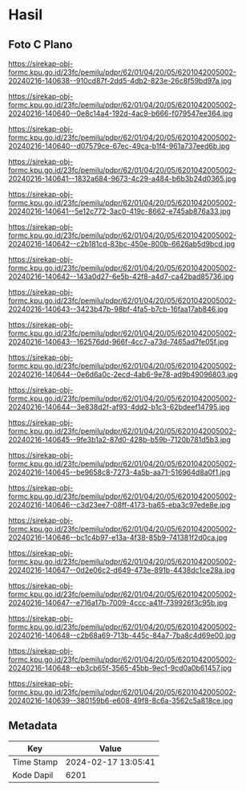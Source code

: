 # Hasil

## Foto C Plano

https://sirekap-obj-formc.kpu.go.id/23fc/pemilu/pdpr/62/01/04/20/05/6201042005002-20240216-140638--910cd87f-2dd5-4db2-823e-26c8f59bd97a.jpg

https://sirekap-obj-formc.kpu.go.id/23fc/pemilu/pdpr/62/01/04/20/05/6201042005002-20240216-140640--0e8c14a4-192d-4ac9-b666-f079547ee364.jpg

https://sirekap-obj-formc.kpu.go.id/23fc/pemilu/pdpr/62/01/04/20/05/6201042005002-20240216-140640--d07579ce-67ec-49ca-b1f4-961a737eed6b.jpg

https://sirekap-obj-formc.kpu.go.id/23fc/pemilu/pdpr/62/01/04/20/05/6201042005002-20240216-140641--1832a684-9673-4c29-a484-b6b3b24d0365.jpg

https://sirekap-obj-formc.kpu.go.id/23fc/pemilu/pdpr/62/01/04/20/05/6201042005002-20240216-140641--5e12c772-3ac0-419c-8662-e745ab876a33.jpg

https://sirekap-obj-formc.kpu.go.id/23fc/pemilu/pdpr/62/01/04/20/05/6201042005002-20240216-140642--c2b181cd-83bc-450e-800b-6626ab5d9bcd.jpg

https://sirekap-obj-formc.kpu.go.id/23fc/pemilu/pdpr/62/01/04/20/05/6201042005002-20240216-140642--143a0d27-6e5b-42f8-a4d7-ca42bad85736.jpg

https://sirekap-obj-formc.kpu.go.id/23fc/pemilu/pdpr/62/01/04/20/05/6201042005002-20240216-140643--3423b47b-98bf-4fa5-b7cb-16faa17ab846.jpg

https://sirekap-obj-formc.kpu.go.id/23fc/pemilu/pdpr/62/01/04/20/05/6201042005002-20240216-140643--162576dd-966f-4cc7-a73d-7465ad7fe05f.jpg

https://sirekap-obj-formc.kpu.go.id/23fc/pemilu/pdpr/62/01/04/20/05/6201042005002-20240216-140644--0e6d6a0c-2ecd-4ab6-9e78-ad9b49096803.jpg

https://sirekap-obj-formc.kpu.go.id/23fc/pemilu/pdpr/62/01/04/20/05/6201042005002-20240216-140644--3e838d2f-af93-4dd2-b1c3-62bdeef14795.jpg

https://sirekap-obj-formc.kpu.go.id/23fc/pemilu/pdpr/62/01/04/20/05/6201042005002-20240216-140645--9fe3b1a2-87d0-428b-b59b-7120b781d5b3.jpg

https://sirekap-obj-formc.kpu.go.id/23fc/pemilu/pdpr/62/01/04/20/05/6201042005002-20240216-140645--be9658c8-7273-4a5b-aa71-516964d8a0f1.jpg

https://sirekap-obj-formc.kpu.go.id/23fc/pemilu/pdpr/62/01/04/20/05/6201042005002-20240216-140646--c3d23ee7-08ff-4173-ba65-eba3c97ede8e.jpg

https://sirekap-obj-formc.kpu.go.id/23fc/pemilu/pdpr/62/01/04/20/05/6201042005002-20240216-140646--bc1c4b97-e13a-4f38-85b9-741381f2d0ca.jpg

https://sirekap-obj-formc.kpu.go.id/23fc/pemilu/pdpr/62/01/04/20/05/6201042005002-20240216-140647--0d2e06c2-d649-473e-891b-4438dc1ce28a.jpg

https://sirekap-obj-formc.kpu.go.id/23fc/pemilu/pdpr/62/01/04/20/05/6201042005002-20240216-140647--e716a17b-7009-4ccc-a41f-739926f3c95b.jpg

https://sirekap-obj-formc.kpu.go.id/23fc/pemilu/pdpr/62/01/04/20/05/6201042005002-20240216-140648--c2b68a69-713b-445c-84a7-7ba8c4d69e00.jpg

https://sirekap-obj-formc.kpu.go.id/23fc/pemilu/pdpr/62/01/04/20/05/6201042005002-20240216-140648--eb3cb65f-3565-45bb-9ec1-9cd0a0b61457.jpg

https://sirekap-obj-formc.kpu.go.id/23fc/pemilu/pdpr/62/01/04/20/05/6201042005002-20240216-140639--380159b6-e608-49f8-8c6a-3562c5a818ce.jpg


## Metadata

| Key        | Value               |
| ---------- | ------------------- |
| Time Stamp | 2024-02-17 13:05:41 |
| Kode Dapil | 6201                |



